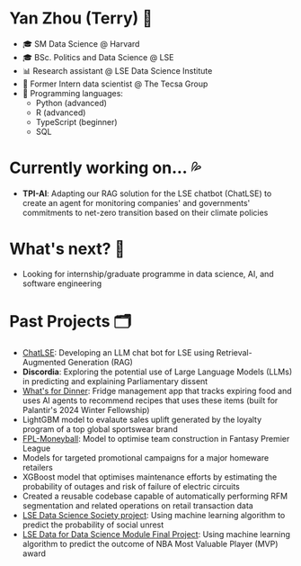 # Yan Zhou (Terry) 👀 
- 🎓 SM Data Science @ Harvard 
- 🎓 BSc. Politics and Data Science @ LSE
- 📊 Research assistant @ LSE Data Science Institute 
- 💼 Former Intern data scientist @ The Tecsa Group 
- 💬 Programming languages: 
  - Python (advanced)
  - R (advanced)
  - TypeScript (beginner)
  - SQL 

# Currently working on... 💦
- **TPI-AI**: Adapting our RAG solution for the LSE chatbot (ChatLSE) to create an agent for monitoring companies' and governments' commitments to net-zero transition based on their climate policies

# What's next? 💨 
- Looking for internship/graduate programme in data science, AI, and software engineering 

# Past Projects 🗂️ 
- [ChatLSE](https://github.com/LSE-DSI/chat-lse): Developing an LLM chat bot for LSE using Retrieval-Augmented Generation (RAG)
- **Discordia**: Exploring the potential use of Large Language Models (LLMs) in predicting and explaining Parliamentary dissent
- [What's for Dinner](https://github.com/tz1211/whats-for-dinner): Fridge management app that tracks expiring food and uses AI agents to recommend recipes that uses these items (built for Palantir's 2024 Winter Fellowship)
- LightGBM model to evalaute sales uplift generated by the loyalty program of a top global sportswear brand
- [FPL-Moneyball](https://github.com/tz1211/FPL-Moneyball): Model to optimise team construction in Fantasy Premier League 
- Models for targeted promotional campaigns for a major homeware retailers 
- XGBoost model that optimises maintenance efforts by estimating the probability of outages and risk of failure of electric circuits 
- Created a reusable codebase capable of automatically performing RFM segmentation and related operations on retail transaction data 
- [LSE Data Science Society project](https://github.com/ShuklaPriyam/Data_Revolutions): Using machine learning algorithm to predict the probability of social unrest
- [LSE Data for Data Science Module Final Project](https://github.com/tz1211/DS105L-Project-404-Not-Found): Using machine learning algorithm to predict the outcome of NBA Most Valuable Player (MVP) award 

<!--
**tz1211/tz1211** is a ✨ _special_ ✨ repository because its `README.md` (this file) appears on your GitHub profile.

Here are some ideas to get you started:

- 🔭 I’m currently working on ...
- 🌱 I’m currently learning ...
- 👯 I’m looking to collaborate on ...
- 🤔 I’m looking for help with ...
- 💬 Ask me about ...
- 📫 How to reach me: ...
- 😄 Pronouns: ...
- ⚡ Fun fact: ...
-->
